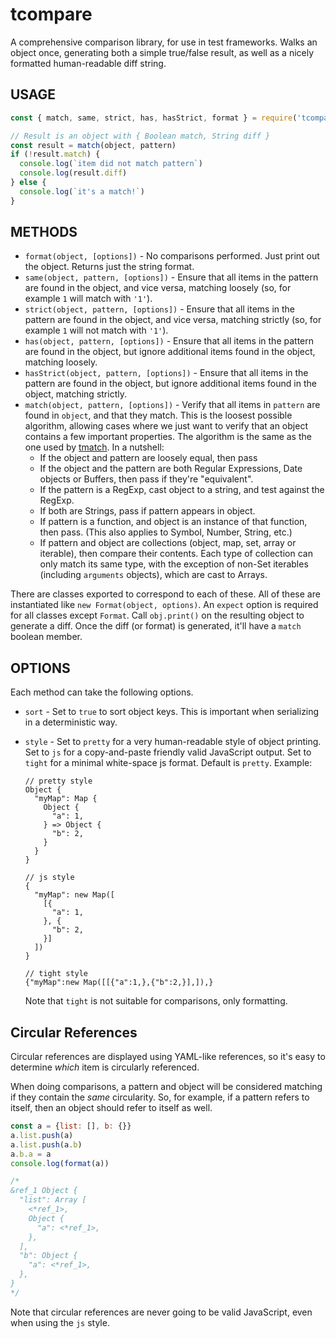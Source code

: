 # tcompare

A comprehensive comparison library, for use in test frameworks.  Walks an
object once, generating both a simple true/false result, as well as a
nicely formatted human-readable diff string.

## USAGE

```js
const { match, same, strict, has, hasStrict, format } = require('tcompare')

// Result is an object with { Boolean match, String diff }
const result = match(object, pattern)
if (!result.match) {
  console.log(`item did not match pattern`)
  console.log(result.diff)
} else {
  console.log(`it's a match!`)
}
```

## METHODS

* `format(object, [options])` - No comparisons performed.  Just print out the
  object.  Returns just the string format.
* `same(object, pattern, [options])` - Ensure that all items in the pattern are
  found in the object, and vice versa, matching loosely (so, for example `1`
  will match with `'1'`).
* `strict(object, pattern, [options])` - Ensure that all items in the pattern
  are found in the object, and vice versa, matching strictly (so, for example
  `1` will not match with `'1'`).
* `has(object, pattern, [options])` - Ensure that all items in the pattern are
  found in the object, but ignore additional items found in the object,
  matching loosely.
* `hasStrict(object, pattern, [options])` - Ensure that all items in the
  pattern are found in the object, but ignore additional items found in the
  object, matching strictly.
* `match(object, pattern, [options])` - Verify that all items in `pattern` are
  found in `object`, and that they match.  This is the loosest possible
  algorithm, allowing cases where we just want to verify that an object
  contains a few important properties.  The algorithm is the same as
  the one used by [tmatch](http://npm.im/tmatch).  In a nutshell:
    * If the object and pattern are loosely equal, then pass
    * If the object and the pattern are both Regular Expressions, Date objects
      or Buffers, then pass if they're "equivalent".
    * If the pattern is a RegExp, cast object to a string, and test against the
      RegExp.
    * If both are Strings, pass if pattern appears in object.
    * If pattern is a function, and object is an instance of that function,
      then pass.  (This also applies to Symbol, Number, String, etc.)
    * If pattern and object are collections (object, map, set, array or
      iterable), then compare their contents.  Each type of collection can only
      match its same type, with the exception of non-Set iterables (including
      `arguments` objects), which are cast to Arrays.

There are classes exported to correspond to each of these.  All of these are
instantiated like `new Format(object, options)`.  An `expect` option is
required for all classes except `Format`.  Call `obj.print()` on the resulting
object to generate a diff.  Once the diff (or format) is generated, it'll have
a `match` boolean member.

## OPTIONS

Each method can take the following options.

* `sort` - Set to `true` to sort object keys.  This is important when
  serializing in a deterministic way.

* `style` - Set to `pretty` for a very human-readable style of object printing.
  Set to `js` for a copy-and-paste friendly valid JavaScript output.  Set to
  `tight` for a minimal white-space js format.  Default is `pretty`.  Example:

    ```
    // pretty style
    Object {
      "myMap": Map {
        Object {
          "a": 1,
        } => Object {
          "b": 2,
        }
      }
    }

    // js style
    {
      "myMap": new Map([
        [{
          "a": 1,
        }, {
          "b": 2,
        }]
      ])
    }

    // tight style
    {"myMap":new Map([[{"a":1,},{"b":2,}],]),}
    ```

    Note that `tight` is not suitable for comparisons, only formatting.

## Circular References

Circular references are displayed using YAML-like references, so it's easy to
determine _which_ item is circularly referenced.

When doing comparisons, a pattern and object will be considered matching if
they contain the _same_ circularity.  So, for example, if a pattern refers to
itself, then an object should refer to itself as well.

```js
const a = {list: [], b: {}}
a.list.push(a)
a.list.push(a.b)
a.b.a = a
console.log(format(a))

/*
&ref_1 Object {
  "list": Array [
    <*ref_1>,
    Object {
      "a": <*ref_1>,
    },
  ],
  "b": Object {
    "a": <*ref_1>,
  },
}
*/
```

Note that circular references are never going to be valid JavaScript, even when
using the `js` style.
